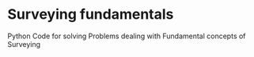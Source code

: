 # Surveying fundamentals

Python Code for solving  Problems dealing with Fundamental concepts of Surveying
